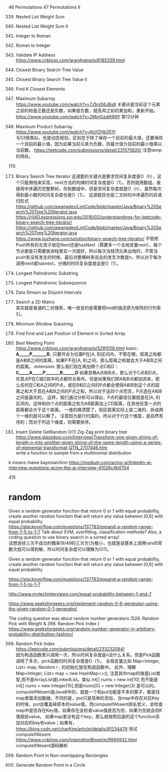 46 Permutations
47 Permutations II

339. Nested List Weight Sum  

364. Nested List Weight Sum II

12. Integer to Roman
13. Roman to Integer 

468. Validate IP Address
https://www.cnblogs.com/grandyang/p/6185339.html 

270. Closest Binary Search Tree Value 
272. Closest Binary Search Tree Value II 
658. Find K Closest Elements  

53. Maximum Subarray  
https://www.youtube.com/watch?v=7J5rs56JBs8
关键点是当前这个元素之前的和是正数还是负数，如果是负数，就丢弃之前的累加和，重新开始。
https://www.youtube.com/watch?v=2MmGzdiKR9Y 
第12分钟  

152. Maximum Product Subarray  
https://www.youtube.com/watch?v=AtzfZHb35YI  
与53很类似，也是动态规划。区别在于除了保存一个目前的最大值，还要保存一个目前的最小值，因为如果当前元素为负数，则最大值为目前的最小值乘以当前数。
https://leetcode.com/submissions/detail/231575820/   注意temp的用处。

170 

173. Binary Search Tree Iterator 
这道题的关键点是要求空间复杂度是O（h），这个只能用栈来实现，next方法的均摊时间复杂度是O（1）。否则就用数组，直接用中序遍历完整颗树，存到数组中，但是空间复杂度就是O（n），虽然每次得到最小数的时间复杂度也是O（1）。
这道题目也是二叉树的中序遍历的非递归形式
https://github.com/awangdev/LintCode/blob/master/Java/Binary%20Search%20Tree%20Iterator.java
https://rli40.expressions.syr.edu/2016/02/understandings-for-leetcode-binary-search-tree-iterator/
https://github.com/awangdev/LintCode/blob/master/Java/Binary%20Search%20Tree%20Iterator.java
https://www.jiuzhang.com/solution/binary-search-tree-iterator/
不管把Push所有的左孩子放在Next还是hasNext（需要多一个全局变量next），每个节点都是只需要放进栈里去一次就好，所以每次当栈顶元素出栈时，不管当push有没有发生的时候，最后对整棵树来说总的发生次数是n，所以对于每次调用next或hasnext，分摊的时间复杂度就会是O（1）。

5. Longest Palindromic Substring
516. Longest Palindromic Subsequence
352. Data Stream as Disjoint Intervals 
74. Search a 2D Matrix   
其实就是普通的二份搜索，唯一改变的是需要把mid的值还原为矩阵的行列索引。

76. Minimum Window Substring 
34. Find First and Last Position of Element in Sorted Array
296. Best Meeting Point 
https://www.cnblogs.com/grandyang/p/5291058.html 
basic: ______A_____P_______B_______ 
只要开会为位置P在[A, B]区间内，不管在哪，距离之和都是A和B之间的距离，如果P不在[A, B]之间，那么距离之和就会大于A和B之间的距离。
extension: 那么我们现在再加两个点C和D：
______C_____A_____P_______B______D______
如果忽略A点和B点，那么对于C点和D点，任意点P在C或D其中的点都符合条件。但是如果我们把A和B点都加进来，那么任何在C和A之间的P点，或在B和D之间的P点都会使得A和B到这个点的距离之和大于其在A和B之间的P点之和，所以对于这四个点而言，P点选在A和B之间是最优的。
这样，我们通过分析可以得出，P点的最佳位置就是在[A, B]区间内，这样和四个点的距离之和为AB距离加上CD距离，在其他任意一点的距离都会大于这个距离。
一维的搞清楚了，街区距离实际上是二维的，拆成两个一维的就可以解了。
注意因为是行扫描的，所以对于行这个维度，是自然有序的；而对于列这个维度，则需要排序。

380. Insert Delete GetRandom O(1)
Zig-Zag print binary tree
https://www.glassdoor.com/Interview/Transform-one-given-string-of-length-n-into-another-given-string-of-the-same-length-using-a-series-of-elemental-transformat-QTN_2707446.htm  
write a function to sample from a multinomial distribution  

k means /naive bayesian/knn 
https://medium.com/acing-ai/linkedin-ai-interview-questions-acing-the-ai-interview-41028c4b0704 

415


# random 
Given a random generator function that return 0 or 1 with equal probability, create another random function that will return any value between [0,6] with equal probability  
https://stackoverflow.com/questions/137783/expand-a-random-range-from-1-5-to-1-7
Talk about SVM, overfitting, classification methods?
Also, a coding question to use binary search in a sorted array!  
试想连续三次不成功的概率(9/49的三次方)为极小，也就是说基本上调用rand5常数次就可以得到解，所以时间复杂度可以理解为O(1)。

Given a random generator function that return 0 or 1 with  equal probability, create another random function that will return any value between [0,6] with equal probability

https://stackoverflow.com/questions/137783/expand-a-random-range-from-1-5-to-1-7

http://www.mytechinterviews.com/equal-probability-between-1-and-7

https://www.geeksforgeeks.org/implement-random-0-6-generator-using-the-given-random-0-1-generator/

The coding question was about random number generators (528. Random Pick with Weight  & 398. Random Pick Index )
https://www.geeksforgeeks.org/random-number-generator-in-arbitrary-probability-distribution-fashion/

398. Random Pick Index 
https://leetcode.com/submissions/detail/233232084/  
因为构造函数里只调用一次，所以时间复杂度是n没什么关系。但是Pick函数调用了多次，pick函数的时间复杂度是O（1）。
全局变量比如 
Map<Integer, List<Integer>> map;
Random r ;
的初始化放在构造函数中。
 此外，理解 Map<Integer, List<Integer>> map = new HashMap<>(); 注意其中map的值是List<Integer>类型,而不是ArrayList<Integer>或LinkedList<Integer>。类似 int[] nums = new int[10] 而不能是int[] nums = new Integer[10],但是nums[0] = new Integer(3) 是可以的。
  computeIfAbsent是Java8中的，就是一个和put功能差不多的算子，都是往map里面添加数据。不同的是，put只是简单的添加，当map中存在对应Key的时候，put会覆盖掉原本的value值。而computeIfAbsent顾名思义，会检查map中是否存在Key值，如果存在会检查value值是否为空，如果为空就会将K值赋给value。
  如果map里没有这个key，那么就按照后面的这个function添加对应的key和value；如果有，
  https://blog.csdn.net/charKim/article/details/81234479  测试computeIfAbsent
  https://www.cnblogs.com/inspirationBoom/p/9994932.html  computeIfAbsent源码解析
  
  
  
  

497. Random Point in Non-overlapping Rectangles

478. Generate Random Point in a Circle




